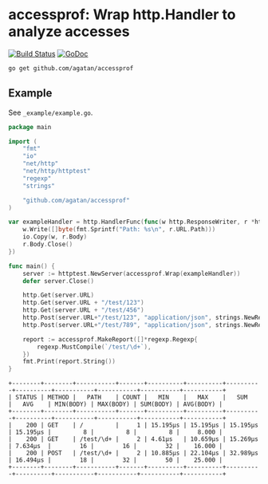# accessprof: Wrap http.Handler to analyze accesses

[![Build Status](https://travis-ci.org/agatan/accessprof.svg?branch=master)](https://travis-ci.org/agatan/accessprof)
[![GoDoc](https://godoc.org/github.com/agatan/accessprof?status.svg)](https://godoc.org/github.com/agatan/accessprof)

```sh
go get github.com/agatan/accessprof
```

## Example

See `_example/example.go`.

```go
package main

import (
	"fmt"
	"io"
	"net/http"
	"net/http/httptest"
	"regexp"
	"strings"

	"github.com/agatan/accessprof"
)

var exampleHandler = http.HandlerFunc(func(w http.ResponseWriter, r *http.Request) {
	w.Write([]byte(fmt.Sprintf("Path: %s\n", r.URL.Path)))
	io.Copy(w, r.Body)
	r.Body.Close()
})

func main() {
	server := httptest.NewServer(accessprof.Wrap(exampleHandler))
	defer server.Close()

	http.Get(server.URL)
	http.Get(server.URL + "/test/123")
	http.Get(server.URL + "/test/456")
	http.Post(server.URL+"/test/123", "application/json", strings.NewReader("{}"))
	http.Post(server.URL+"/test/789", "application/json", strings.NewReader(`{"key": "value"}`))

	report := accessprof.MakeReport([]*regexp.Regexp{
		regexp.MustCompile(`/test/\d+`),
	})
	fmt.Print(report.String())
}
```

```
+--------+--------+-----------+-------+----------+----------+----------+----------+-----------+-----------+-----------+-----------+
| STATUS | METHOD |   PATH    | COUNT |   MIN    |   MAX    |   SUM    |   AVG    | MIN(BODY) | MAX(BODY) | SUM(BODY) | AVG(BODY) |
+--------+--------+-----------+-------+----------+----------+----------+----------+-----------+-----------+-----------+-----------+
|    200 | GET    | /         |     1 | 15.195µs | 15.195µs | 15.195µs | 15.195µs |         8 |         8 |         8 |     8.000 |
|    200 | GET    | /test/\d+ |     2 | 4.61µs   | 10.659µs | 15.269µs | 7.634µs  |        16 |        16 |        32 |    16.000 |
|    200 | POST   | /test/\d+ |     2 | 10.885µs | 22.104µs | 32.989µs | 16.494µs |        18 |        32 |        50 |    25.000 |
+--------+--------+-----------+-------+----------+----------+----------+----------+-----------+-----------+-----------+-----------+
```
